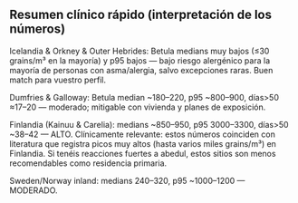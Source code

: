## Resumen clínico rápido (interpretación de los números)

Icelandia & Orkney & Outer Hebrides: Betula medians muy bajos (≤30 grains/m³ en la mayoría) y p95 bajos — bajo riesgo alergénico para la mayoría de personas con asma/alergia, salvo excepciones raras. Buen match para vuestro perfil.

Dumfries & Galloway: Betula median ~180–220, p95 ~800–900, días>50 ≈17–20 — moderado; mitigable con vivienda y planes de exposición.

Finlandia (Kainuu & Carelia): medians ~850–950, p95 3000–3300, días>50 ~38–42 — ALTO. Clínicamente relevante: estos números coinciden con literatura que registra picos muy altos (hasta varios miles grains/m³) en Finlandia. Si tenéis reacciones fuertes a abedul, estos sitios son menos recomendables como residencia primaria.

Sweden/Norway inland: medians 240–320, p95 ~1000–1200 — MODERADO.
